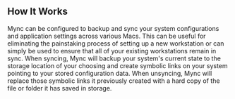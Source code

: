 ## How It Works

Mync can be configured to backup and sync your system configurations and application settings across various Macs. This can be useful for eliminating the painstaking process of setting up a new workstation or can simply be used to ensure that all of your existing workstations remain in sync. When syncing, Mync will backup your system's current state to the storage location of your choosing and create symbolic links on your system pointing to your stored configuration data. When unsyncing, Mync will replace those symbolic links it previously created with a hard copy of the file or folder it has saved in storage.